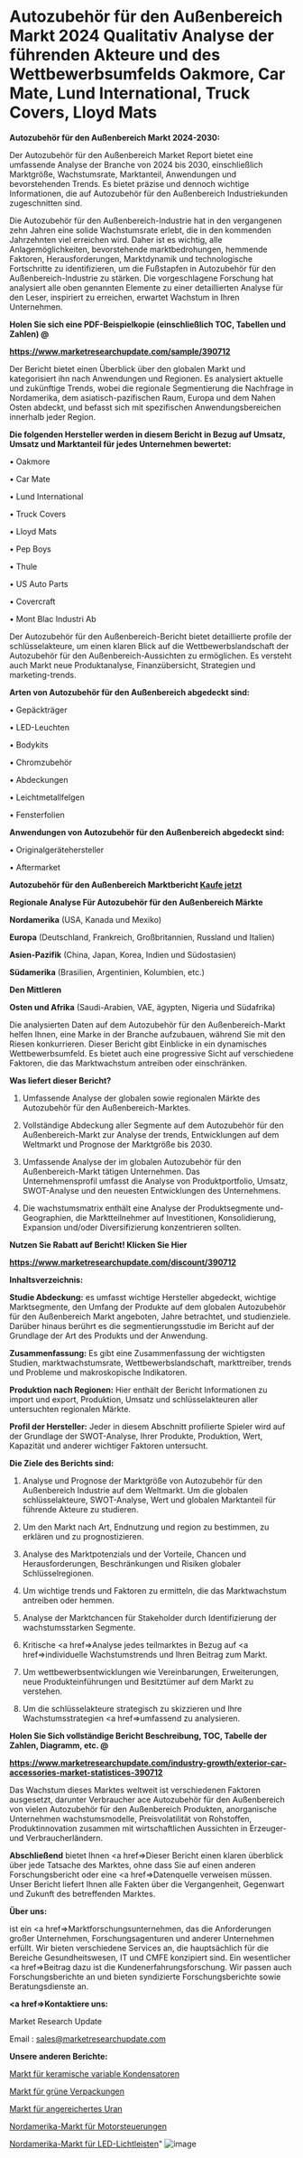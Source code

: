# Autozubehör für den Außenbereich Markt 2024 Qualitativ Analyse der führenden Akteure und des Wettbewerbsumfelds Oakmore, Car Mate, Lund International, Truck Covers, Lloyd Mats

<strong>Autozubehör für den Außenbereich Markt 2024-2030:</strong>

Der Autozubehör für den Außenbereich Market Report bietet eine umfassende Analyse der Branche von 2024 bis 2030, einschließlich Marktgröße, Wachstumsrate, Marktanteil, Anwendungen und bevorstehenden Trends. Es bietet präzise und dennoch wichtige Informationen, die auf Autozubehör für den Außenbereich Industriekunden zugeschnitten sind.

Die Autozubehör für den Außenbereich-Industrie hat in den vergangenen zehn Jahren eine solide Wachstumsrate erlebt, die in den kommenden Jahrzehnten viel erreichen wird. Daher ist es wichtig, alle Anlagemöglichkeiten, bevorstehende marktbedrohungen, hemmende Faktoren, Herausforderungen, Marktdynamik und technologische Fortschritte zu identifizieren, um die Fußstapfen in Autozubehör für den Außenbereich-Industrie zu stärken. Die vorgeschlagene Forschung hat analysiert alle oben genannten Elemente zu einer detaillierten Analyse für den Leser, inspiriert zu erreichen, erwartet Wachstum in Ihren Unternehmen.



<strong>Holen Sie sich eine PDF-Beispielkopie (einschließlich TOC, Tabellen und Zahlen) @
</strong>

<strong><a href=https://www.marketresearchupdate.com/sample/390712>

<strong>https://www.marketresearchupdate.com/sample/390712</u></font></a></strong></strong>

Der Bericht bietet einen Überblick über den globalen Markt und kategorisiert ihn nach Anwendungen und Regionen. Es analysiert aktuelle und zukünftige Trends, wobei die regionale Segmentierung die Nachfrage in Nordamerika, dem asiatisch-pazifischen Raum, Europa und dem Nahen Osten abdeckt, und befasst sich mit spezifischen Anwendungsbereichen innerhalb jeder Region.



<strong>Die folgenden Hersteller werden in diesem Bericht in Bezug auf Umsatz, Umsatz und Marktanteil für jedes Unternehmen bewertet:</strong>

• Oakmore

• Car Mate

• Lund International

• Truck Covers

• Lloyd Mats

• Pep Boys

• Thule

• US Auto Parts

• Covercraft

• Mont Blac Industri Ab

Der Autozubehör für den Außenbereich-Bericht bietet detaillierte profile der schlüsselakteure, um einen klaren Blick auf die Wettbewerbslandschaft der Autozubehör für den Außenbereich-Aussichten zu ermöglichen. Es versteht auch Markt neue Produktanalyse, Finanzübersicht, Strategien und marketing-trends.



<strong>Arten von Autozubehör für den Außenbereich abgedeckt sind:</strong>

• Gepäckträger

• LED-Leuchten

• Bodykits

• Chromzubehör

• Abdeckungen

• Leichtmetallfelgen

• Fensterfolien



<strong>Anwendungen von Autozubehör für den Außenbereich abgedeckt sind:</strong>

• Originalgerätehersteller

• Aftermarket



<strong>Autozubehör für den Außenbereich Marktbericht <a href=https://www.marketresearchupdate.com/buynow/390712>Kaufe jetzt</a></strong>



<strong>Regionale Analyse Für Autozubehör für den Außenbereich Märkte</strong>



<strong>Nordamerika</strong> (USA, Kanada und Mexiko)



<strong>Europa</strong> (Deutschland, Frankreich, Großbritannien, Russland und Italien)



<strong>Asien-Pazifik</strong> (China, Japan, Korea, Indien und Südostasien)



<strong>Südamerika</strong> (Brasilien, Argentinien, Kolumbien, etc.)



<strong>Den Mittleren</strong> 

<strong>Osten und Afrika</strong> (Saudi-Arabien, VAE, ägypten, Nigeria und Südafrika)

Die analysierten Daten auf dem Autozubehör für den Außenbereich-Markt helfen Ihnen, eine Marke in der Branche aufzubauen, während Sie mit den Riesen konkurrieren. Dieser Bericht gibt Einblicke in ein dynamisches Wettbewerbsumfeld. Es bietet auch eine progressive Sicht auf verschiedene Faktoren, die das Marktwachstum antreiben oder einschränken.



<strong>Was liefert dieser Bericht?</strong>

1. Umfassende Analyse der globalen sowie regionalen Märkte des Autozubehör für den Außenbereich-Marktes.

2. Vollständige Abdeckung aller Segmente auf dem Autozubehör für den Außenbereich-Markt zur Analyse der trends, Entwicklungen auf dem Weltmarkt und Prognose der Marktgröße bis 2030.

3. Umfassende Analyse der im globalen Autozubehör für den Außenbereich-Markt tätigen Unternehmen. Das Unternehmensprofil umfasst die Analyse von Produktportfolio, Umsatz, SWOT-Analyse und den neuesten Entwicklungen des Unternehmens.

4. Die wachstumsmatrix enthält eine Analyse der Produktsegmente und-Geographien, die Marktteilnehmer auf Investitionen, Konsolidierung, Expansion und/oder Diversifizierung konzentrieren sollten.



<strong>Nutzen Sie Rabatt auf Bericht! Klicken Sie Hier
</strong>

<strong><a href=https://www.marketresearchupdate.com/discount/390712>https://www.marketresearchupdate.com/discount/390712</b></u></font></strong></a>



<strong>Inhaltsverzeichnis:</strong>



<strong>Studie Abdeckung:</strong> es umfasst wichtige Hersteller abgedeckt, wichtige Marktsegmente, den Umfang der Produkte auf dem globalen Autozubehör für den Außenbereich Markt angeboten, Jahre betrachtet, und studienziele. Darüber hinaus berührt es die segmentierungsstudie im Bericht auf der Grundlage der Art des Produkts und der Anwendung.



<strong>Zusammenfassung:</strong> Es gibt eine Zusammenfassung der wichtigsten Studien, marktwachstumsrate, Wettbewerbslandschaft, markttreiber, trends und Probleme und makroskopische Indikatoren.



<strong>Produktion nach Regionen:</strong> Hier enthält der Bericht Informationen zu import und export, Produktion, Umsatz und schlüsselakteuren aller untersuchten regionalen Märkte.



<strong>Profil der Hersteller:</strong> Jeder in diesem Abschnitt profilierte Spieler wird auf der Grundlage der SWOT-Analyse, Ihrer Produkte, Produktion, Wert, Kapazität und anderer wichtiger Faktoren untersucht.



<strong>Die Ziele des Berichts sind:</strong>

1) Analyse und Prognose der Marktgröße von Autozubehör für den Außenbereich Industrie auf dem Weltmarkt.
Um die globalen schlüsselakteure, SWOT-Analyse, Wert und globalen Marktanteil für führende Akteure zu studieren.

2) Um den Markt nach Art, Endnutzung und region zu bestimmen, zu erklären und zu prognostizieren.

3) Analyse des Marktpotenzials und der Vorteile, Chancen und Herausforderungen, Beschränkungen und Risiken globaler Schlüsselregionen.

4) Um wichtige trends und Faktoren zu ermitteln, die das Marktwachstum antreiben oder hemmen.

5) Analyse der Marktchancen für Stakeholder durch Identifizierung der wachstumsstarken Segmente.

6) Kritische <a href=>Analyse</a> jedes teilmarktes in Bezug auf <a href=>individuelle</a> Wachstumstrends und Ihren Beitrag zum Markt.

7) Um wettbewerbsentwicklungen wie Vereinbarungen, Erweiterungen, neue Produkteinführungen und Besitztümer auf dem Markt zu verstehen.

8) Um die schlüsselakteure strategisch zu skizzieren und Ihre Wachstumsstrategien <a href=>umfassend</a> zu analysieren.



<strong>Holen Sie Sich vollständige Bericht Beschreibung, TOC, Tabelle der Zahlen, Diagramm, etc. @ </strong>

<strong><a href=https://www.marketresearchupdate.com/industry-growth/exterior-car-accessories-market-statistices-390712>https://www.marketresearchupdate.com/industry-growth/exterior-car-accessories-market-statistices-390712</a></font></strong>

Das Wachstum dieses Marktes weltweit ist verschiedenen Faktoren ausgesetzt, darunter Verbraucher ace Autozubehör für den Außenbereich von vielen Autozubehör für den Außenbereich Produkten, anorganische Unternehmen wachstumsmodelle, Preisvolatilität von Rohstoffen, Produktinnovation zusammen mit wirtschaftlichen Aussichten in Erzeuger-und Verbraucherländern.



<strong>Abschließend</strong> bietet Ihnen <a href=>Dieser</a> Bericht einen klaren überblick über jede Tatsache des Marktes, ohne dass Sie auf einen anderen Forschungsbericht oder eine <a href=>Datenquelle</a> verweisen müssen. Unser Bericht liefert Ihnen alle Fakten über die Vergangenheit, Gegenwart und Zukunft des betreffenden Marktes.



<strong>Über uns:</strong>

 ist ein <a href=>Marktfors</a>chungsunternehmen, das die Anforderungen großer Unternehmen, Forschungsagenturen und anderer Unternehmen erfüllt. Wir bieten verschiedene Services an, die hauptsächlich für die Bereiche Gesundheitswesen, IT und CMFE konzipiert sind. Ein wesentlicher <a href=>Beitrag</a> dazu ist die Kundenerfahrungsforschung. Wir passen auch Forschungsberichte an und bieten syndizierte Forschungsberichte sowie Beratungsdienste an.



<strong><a href=>Kontaktiere uns:</a></strong>

Market Research Update

Email : sales@marketresearchupdate.com



<strong>Unsere anderen Berichte:</strong>

<a href=https://www.linkedin.com/pulse/ceramic-variable-capacitors-market-2023-future>Markt für keramische variable Kondensatoren</a>

<a href=https://www.linkedin.com/pulse/green-packaging-market-opportunities-stay-ahead>Markt für grüne Verpackungen</a>

<a href=https://www.linkedin.com/pulse/enriched-uranium-market-size-share-outlook-growth-prospects>Markt für angereichertes Uran</a>

<a href=https://www.linkedin.com/pulse/north-america-motor-controllers-market-size2023-2030>Nordamerika-Markt für Motorsteuerungen</a>

<a href=https://www.linkedin.com/pulse/north-america-led-light-bar-market-2023-thriving>Nordamerika-Markt für LED-Lichtleisten</a>"
![image](https://github.com/Gayatrikarjule/Market-Analysis-361/assets/97346546/ccf8b0e7-f831-4382-8520-f64b3200f60a)
